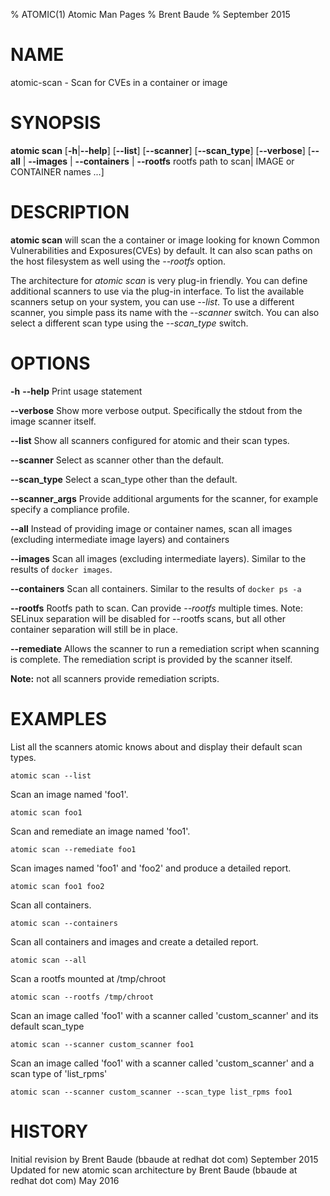 % ATOMIC(1) Atomic Man Pages
% Brent Baude
% September 2015
# NAME
atomic-scan - Scan for CVEs in a container or image
# SYNOPSIS
**atomic scan**
[**-h**|**--help**]
[**--list**]
[**--scanner**]
[**--scan_type**]
[**--verbose**]
[**--all** | **--images** | **--containers** | **--rootfs** rootfs path to scan|
IMAGE or CONTAINER names ...]

# DESCRIPTION
**atomic scan** will scan the a container or image looking for known Common Vulnerabilities and Exposures(CVEs) by default.  It can also scan
paths on the host filesystem as well using the _--rootfs_ option.

The architecture for _atomic scan_ is very plug-in friendly.  You can define additional scanners to use via the plug-in interface.  To list the
available scanners setup on your system, you can use _--list_.  To use a different scanner, you simple pass its name with the _--scanner_ switch.
You can also select a different scan type using the _--scan_type_ switch.


# OPTIONS
**-h** **--help**
  Print usage statement

**--verbose**
Show more verbose output.  Specifically the stdout from the image scanner itself.

**--list**
Show all scanners configured for atomic and their scan types.

**--scanner**
Select as scanner other than the default.

**--scan_type**
Select a scan_type other than the default.

**--scanner_args**
  Provide additional arguments for the scanner, for example specify a compliance profile.

**--all**
  Instead of providing image or container names, scan all images (excluding intermediate image layers) and containers

**--images**
  Scan all images (excluding intermediate layers).   Similar to the results of `docker images`.

**--containers**
  Scan all containers.  Similar to the results of `docker ps -a`

**--rootfs**
  Rootfs path to scan.  Can provide _--rootfs_ multiple times.
  Note: SELinux separation will be disabled for --rootfs scans, but all other container
  separation will still be in place.
  
**--remediate**
  Allows the scanner to run a remediation script when scanning is complete.  The remediation script is provided
  by the scanner itself.  
  
  **Note:** not all scanners provide remediation scripts.

# EXAMPLES
List all the scanners atomic knows about and display their default scan types.

    atomic scan --list

Scan an image named 'foo1'.

    atomic scan foo1
    
    
Scan and remediate an image named 'foo1'.

    atomic scan --remediate foo1

Scan images named 'foo1' and 'foo2' and produce a detailed report.

    atomic scan foo1 foo2

Scan all containers.

    atomic scan --containers

Scan all containers and images and create a detailed report.

    atomic scan --all

Scan a rootfs mounted at /tmp/chroot

    atomic scan --rootfs /tmp/chroot

Scan an image called 'foo1' with a scanner called 'custom_scanner' and its default scan_type

    atomic scan --scanner custom_scanner foo1

Scan an image called 'foo1' with a scanner called 'custom_scanner' and a scan type of 'list_rpms'

    atomic scan --scanner custom_scanner --scan_type list_rpms foo1

# HISTORY
Initial revision by Brent Baude (bbaude at redhat dot com) September 2015
Updated for new atomic scan architecture by Brent Baude (bbaude at redhat dot com) May 2016
